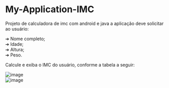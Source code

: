 # My-Application-IMC
<p> Projeto de calculadora de imc com android e java a aplicação deve solicitar ao usuário:</p>
  ➔ Nome completo;
  <br>
  ➔ Idade;
  <br>
  ➔ Altura;
  <br>
  ➔ Peso.
  <br>
  
Calcule e exiba o IMC do usuário, conforme a tabela a seguir:

![image](https://github.com/aesley/My-Application-IMC/assets/95926189/a708fe64-3eea-4a59-ad14-02c3a6e92878)
<br>
![image](https://github.com/aesley/My-Application-IMC/assets/95926189/e0239d0d-84a2-483c-8981-91980dee1573)



